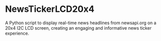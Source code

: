 # NewsTickerLCD20x4
A Python script to display real-time news headlines from newsapi.org on a 20x4 I2C LCD screen, creating an engaging and informative news ticker experience.
